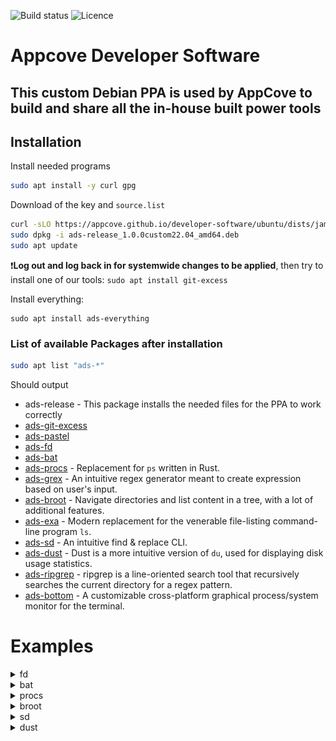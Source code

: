 ![Build status](https://img.shields.io/github/workflow/status/appcove/developer-software/Build%20the%20sources/master?style=for-the-badge)
![Licence](https://img.shields.io/github/license/appcove/developer-software?style=for-the-badge)
# Appcove Developer Software
This custom Debian PPA is used by AppCove to build and share all the in-house built power tools
--

## Installation

Install needed programs
``` bash
sudo apt install -y curl gpg
```

Download of the key and `source.list`
``` bash
curl -sLO https://appcove.github.io/developer-software/ubuntu/dists/jammy/main/binary-amd64/ads-release_1.0.0custom22.04_amd64.deb
sudo dpkg -i ads-release_1.0.0custom22.04_amd64.deb
sudo apt update
```
❗**Log out and log back in for systemwide changes to be applied**, then try to install one of our tools: `sudo apt install git-excess`


Install everything: 
```
sudo apt install ads-everything
```
### List of available Packages after installation

``` bash
sudo apt list "ads-*"
```
Should output
- ads-release - This package installs the needed files for the PPA to work correctly
- [ads-git-excess](https://github.com/appcove/git-excess)
- [ads-pastel](https://github.com/sharkdp/pastel)
- [ads-fd](https://github.com/sharkdp/fd)
- [ads-bat](https://github.com/sharkdp/bat)
- [ads-procs](https://github.com/dalance/procs) - Replacement for `ps` written in Rust.
- [ads-grex](https://github.com/pemistahl/grex) - An intuitive regex generator meant to create expression based on user's input.
- [ads-broot](https://github.com/Canop/broot) - Navigate directories and list content in a tree, with a lot of additional features.
- [ads-exa](https://github.com/ogham/exa) - Modern replacement for the venerable file-listing command-line program `ls`.
- [ads-sd](https://github.com/chmln/sd) - An intuitive find & replace CLI.
- [ads-dust](https://github.com/bootandy/dust) - Dust is a more intuitive version of `du`, used for displaying disk usage statistics.
- [ads-ripgrep](https://github.com/BurntSushi/ripgrep) - ripgrep is a line-oriented search tool that recursively searches the current directory for a regex pattern.
- [ads-bottom](https://github.com/ClementTsang/bottom) - A customizable cross-platform graphical process/system monitor for the terminal.

# Examples 
<details><summary>fd</summary>

![fd-example](doc/fd-example.svg)

</details>

<details><summary>bat</summary>

![bat-example](doc/bat-example.png)

``` bash 
bat src/*.rs # show multiple files at once
bat header.md content.md footer.md > document.md
bat -n main.rs  # show line numbers (only)

```

</details>

<details><summary>procs</summary>


``` bash 
procs # list all processes
procs <executable>  # `procs chrome` list all processes of application
procs --tree
```
[Other examples of procs](https://github.com/dalance/procs#usage)

</details>



<details><summary>broot</summary>

[broot examples](https://github.com/Canop/broot#get-an-overview-of-a-directory-even-a-big-one)

</details>

<details><summary>sd</summary>

- Simpler syntax for replacing all occurrences:
  - sd: `sd before after`
  - sed: `sed s/before/after/g`
- Replace newlines with commas:
  - sd: `sd '\n' ','`
  - sed: `sed ':a;N;$!ba;s/\n/,/g'`
- Extracting stuff out of strings containing slashes:
  - sd: `echo "sample with /path/" | sd '.*(/.*/)' '$1'`
  - sed: use different delimiters every time depending on expression so that the command is not completely unreadable
    - `echo "sample with /path/" | sed -E 's/.*(\\/.*\\/)/\1/g'`
    - `echo "sample with /path/" | sed -E 's|.*(/.*/)|\1|g'`
- In place modification of files:
  - sd: `sd before after file.txt`
  - sd:: you need to remember to use `-e` or else some platforms will consider the next argument to be a backup suffix
    - `sed -i -e 's/before/after/g' file.txt`
</details>

<details><summary>dust</summary>

![dust example](doc/dust-example.png)

``` shell 
Usage: dust
Usage: dust <dir>
Usage: dust <dir>  <another_dir> <and_more>
Usage: dust -p (full-path - Show fullpath of the subdirectories)
Usage: dust -s (apparent-size - shows the length of the file as opposed to the amount of disk space it uses)
Usage: dust -n 30  (Shows 30 directories instead of the default [default is terminal height])
Usage: dust -d 3  (Shows 3 levels of subdirectories)
Usage: dust -D (Show only directories (eg dust -D))
Usage: dust -r (reverse order of output)
Usage: dust -H (si print sizes in powers of 1000 instead of 1024)
Usage: dust -X ignore  (ignore all files and directories with the name 'ignore')
Usage: dust -x (Only show directories on the same filesystem)
Usage: dust -b (Do not show percentages or draw ASCII bars)
Usage: dust -i (Do not show hidden files)
Usage: dust -c (No colors [monochrome])
Usage: dust -f (Count files instead of diskspace)
Usage: dust -t (Group by filetype)
Usage: dust -z 10M (min-size, Only include files larger than 10M)
Usage: dust -e regex (Only include files matching this regex (eg dust -e "\.png$" would match png files))
Usage: dust -v regex (Exclude files matching this regex (eg dust -v "\.png$" would ignore png files))
```

</details>







